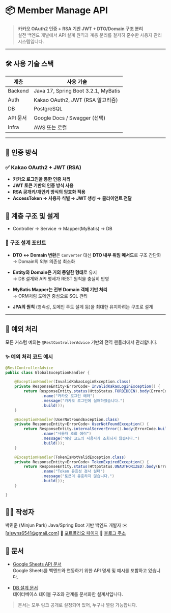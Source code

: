 # 📦 Member Manage API

> **카카오 OAuth2 인증 + RSA 기반 JWT + DTO/Domain 구조 분리**  
> 실전 백엔드 개발에서 API 설계 원칙과 계층 분리를 철저히 준수한 사용자 관리 시스템입니다.

---

## 🛠️ 사용 기술 스택

| 계층         | 사용 기술                                                                 |
|--------------|--------------------------------------------------------------------------|
| Backend      | Java 17, Spring Boot 3.2.1, MyBatis                                      |
| Auth         | Kakao OAuth2, JWT (RSA 알고리즘)                                          |
| DB           | PostgreSQL                                                               |
| API 문서     | Google Docs / Swagger (선택)                                              |
| Infra        | AWS 또는 로컬                                                             |

---

## 🔐 인증 방식

### ✅ Kakao OAuth2 + JWT (RSA)

- **카카오 로그인을 통한 인증 처리**
- **JWT 토큰 기반의 인증 방식 사용**
- **RSA 공개키/개인키 방식의 암호화 적용**
- **AccessToken → 사용자 식별 → JWT 생성 → 클라이언트 전달**

## 🧱 계층 구조 및 설계
- Controller → Service → Mapper(MyBatis) → DB

### 📌 구조 설계 포인트

- **DTO ↔ Domain 변환**은 `Converter` 대신 **DTO 내부 위임 메서드**로 구조 간단화  
  → Domain의 외부 의존성 최소화

- **Entity와 Domain은 거의 동일한 형태**로 유지  
  → DB 설계와 API 명세가 REST 원칙을 충실히 반영

- **MyBatis Mapper는 전부 Domain 객체 기반 처리**  
  → ORM처럼 도메인 중심으로 SQL 관리

- **JPA의 원칙** (영속성, 도메인 주도 설계 등)을 최대한 유지하려는 구조로 설계

---

## 🚨 예외 처리

모든 커스텀 예외는 `@RestControllerAdvice` 기반의 전역 핸들러에서 관리합니다.

### ✨ 예외 처리 코드 예시

```java
@RestControllerAdvice
public class GlobalExceptionHandler {

    @ExceptionHandler(InvalidKakaoLoginException.class)
    private ResponseEntity<ErrorCode> InvalidKakaoLoginException() {
        return ResponseEntity.status(HttpStatus.FORBIDDEN).body(ErrorCode.builder()
                .name("카카오 로그인 에러")
                .message("카카오 로그인에 실패하였습니다.")
                .build());
    }

    @ExceptionHandler(UserNotFoundException.class)
    private ResponseEntity<ErrorCode> UserNotFoundException() {
        return ResponseEntity.internalServerError().body(ErrorCode.builder()
                .name("사용자 조회 에러")
                .message("해당 코드의 사용자가 조회되지 않습니다.")
                .build());
    }

    @ExceptionHandler(TokenIsNotValidException.class)
    private ResponseEntity<ErrorCode> TokenExpiredException() {
        return ResponseEntity.status(HttpStatus.UNAUTHORIZED).body(ErrorCode.builder()
                .name("Token 유효성 검사 실패")
                .message("토큰이 유효하지 않습니다.")
                .build());
    }

}
```
## 🧑‍💻 작성자

박민준 (Minjun Park)
Java/Spring Boot 기반 백엔드 개발자
✉️ [alswns6541@gmail.com]
📎 [포트폴리오 페이지](https://lyrical-whip-4de.notion.site/efff09da440d4c829340ed2e10ebc7c2)
📎 [블로그 주소](https://pmj6541.tistory.com/)


## 📄 문서

- [Google Sheets API 문서](https://docs.google.com/spreadsheets/d/1HMrlLnVL813SxnZgmdXFxLfmtvMtjyJOLot9tstvuHE/edit?usp=sharing)  
  Google Sheets를 백엔드와 연동하기 위한 API 명세 및 예시를 포함하고 있습니다.

- [DB 설계 문서](https://docs.google.com/spreadsheets/d/1-gZdekZA0sZV4G4f0Ji_omD6kbXGhRuTWbtMZbJ9u08/edit?usp=sharing)  
  데이터베이스 테이블 구조와 관계를 문서화한 설계서입니다.

> 문서는 모두 링크 공개로 설정되어 있어, 누구나 열람 가능합니다.
